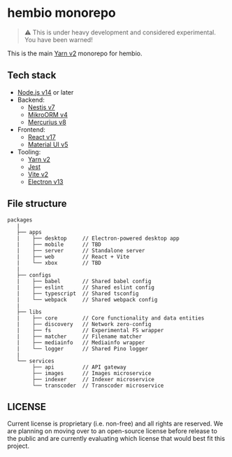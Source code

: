 # hembio monorepo

> ⚠️ This is under heavy development and considered experimental. You have been warned!

This is the main [Yarn v2][yarn] monorepo for hembio.

## Tech stack

- [Node.js v14][node] or later
- Backend:
  - [Nestjs v7][nestjs]
  - [MikroORM v4][mikroorm]
  - [Mercurius v8][mercurius]
- Frontend:
  - [React v17][react]
  - [Material UI v5][material-ui]
- Tooling:
  - [Yarn v2][yarn]
  - [Jest][jest]
  - [Vite v2][vite]
  - [Electron v13][electron]

## File structure

```
packages
   |
   ├── apps
   |    ├── desktop     // Electron-powered desktop app
   |    ├── mobile      // TBD
   |    ├── server      // Standalone server
   |    ├── web         // React + Vite
   |    └── xbox        // TBD
   |
   ├── configs
   |    ├── babel       // Shared babel config
   |    ├── eslint      // Shared eslint config
   |    ├── typescript  // Shared tsconfig
   |    └── webpack     // Shared webpack config
   |
   ├── libs
   |    ├── core        // Core functionality and data entities
   |    ├── discovery   // Network zero-config
   |    ├── fs          // Experimental FS wrapper
   |    ├── matcher     // Filename matcher
   |    ├── mediainfo   // Mediainfo wrapper
   |    └── logger      // Shared Pino logger
   |
   └── services
        ├── api         // API gateway
        ├── images      // Images microservice
        ├── indexer     // Indexer microservice
        └── transcoder  // Transcoder microservice
```

## LICENSE

Current license is proprietary (i.e. non-free) and all rights are reserved. We are planning on moving over to an open-source license before release to the public and are currently evaluating which license that would best fit this project.

[node]: https://nodejs.org/en/download/
[nestjs]: https://nestjs.com/
[mikroorm]: https://mikro-orm.io/
[mercurius]: https://mercurius.dev/
[vite]: https://vitejs.dev/
[react]: https://reactjs.org/
[material-ui]: https://next.material-ui.com/
[electron]: https://www.electronjs.org/
[yarn]: https://yarnpkg.com/
[jest]: https://jestjs.io/
